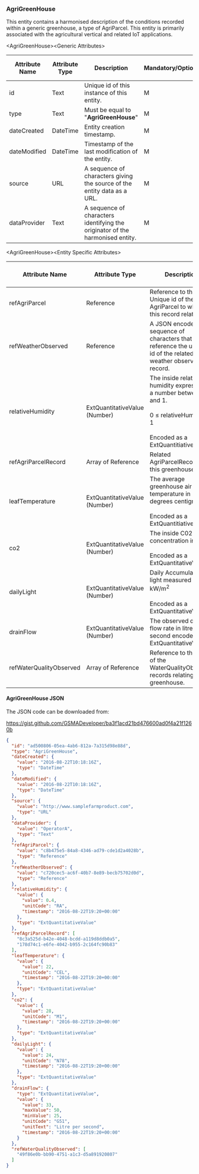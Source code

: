### AgriGreenHouse

This entity contains a harmonised description of the conditions recorded within a generic greenhouse, a type of AgriParcel. This entity is primarily associated with the agricultural vertical and related IoT applications.

&lt;AgriGreenHouse&gt;&lt;Generic Attributes&gt;

| Attribute Name | Attribute Type | Description                                                                   | Mandatory/Optional | May be Null |
|----------------|----------------|-------------------------------------------------------------------------------|--------------------|-------------|
| id             | Text           | Unique id of this instance of this entity.                                    | M                  | N           |
| type           | Text           | Must be equal to "**AgriGreenHouse**"                                         | M                  | N           |
| dateCreated    | DateTime       | Entity creation timestamp.                                                    | M                  | N           |
| dateModified   | DateTime       | Timestamp of the last modification of the entity.                             | M                  | Y           |
| source         | URL            | A sequence of characters giving the source of the entity data as a URL.       | M                  | Y           |
| dataProvider   | Text           | A sequence of characters identifying the originator of the harmonised entity. | M                  | Y           |

&lt;AgriGreenHouse&gt;&lt;Entity Specific Attributes&gt;

| Attribute Name          | Attribute Type                | Description                                                                                                | Mandatory/Optional | May be Null |
|-------------------------|-------------------------------|------------------------------------------------------------------------------------------------------------|--------------------|-------------|
| refAgriParcel           | Reference                     | Reference to the Unique id of the AgriParcel to which this record relates.                                 | M                  | N           |
| refWeatherObserved      | Reference                     | A JSON encoded sequence of characters that reference the unique id of the related weather observed record. | O                  | Y           |
| relativeHumidity        | ExtQuantitativeValue (Number) | The inside relative humidity expressed as a number between 0 and 1.<br/><br/>   0 ≤ relativeHumidity ≤ 1  <br/><br/>  Encoded as a ExtQuantitiativeValue                                              | O                  | Y           |
| refAgriParcelRecord     | Array of Reference            | Related AgriParcelRecords for this greenhouse.                                                             | O                  | Y           |
| leafTemperature         | ExtQuantitativeValue (Number)  | The average greenhouse air temperature in degrees centigrade.  <br/><br/>                    Encoded as a ExtQuantitiativeValue.                                                               | O                  | Y           |
| co2                     | ExtQuantitativeValue (Number)  | The inside C02 concentration in mg/L.  <br/><br/>                                                      Encoded as a ExtQuantitativeValue.                                                         | O                  | Y           |
| dailyLight              | ExtQuantitativeValue (Number) | Daily Accumulated light measured in kW/m<sup>2</sup>    <br/><br/>                                            Encoded as a ExtQuantitativeValue.                                                     | O                  | Y           |
| drainFlow               | ExtQuantitativeValue (Number) | The observed drain flow rate in litres per second encoded as a                                     ExtQuantitativeValue.                                                                             | O                  | Y           |
| refWaterQualityObserved | Array of Reference            | Reference to the id(s) of the WaterQualityObserved records relating to this greenhouse.                    | O                  | Y           |

#### AgriGreenHouse JSON

The JSON code can be downloaded from:

<https://gist.github.com/GSMADeveloper/ba3f1acd21bd476600ad0f4a21f1260b>

```json
{
  "id": "ad500806-05ea-4ab6-812a-7a315d98e88d",
  "type": "AgriGreenHouse",
  "dateCreated": {
    "value": "2016-08-22T10:18:16Z",
    "type": "DateTime"
  },
  "dateModified": {
    "value": "2016-08-22T10:18:16Z",
    "type": "DateTime"
  },
  "source": {
    "value": "http://www.samplefarmproduct.com",
    "type": "URL"
  },
  "dataProvider": {
    "value": "OperatorA",
    "type": "Text"
  },
  "refAgriParcel": {
    "value": "c8b475e5-84a8-4346-ad79-cde1d2a4028b",
    "type": "Reference"
  },
  "refWeatherObserved": {
    "value": "c720cec5-ac6f-40b7-8e89-becb75702d0d",
    "type": "Reference"
  },
  "relativeHumidity": {
    "value": {
      "value": 0.4,
      "unitCode": "RA",
      "timestamp": "2016-08-22T19:20+00:00"
    },
    "type": "ExtQuantitativeValue"
  },
  "refAgriParcelRecord": [
    "8c3a525d-b42e-4048-bcdd-a119d8ddb0a5",
    "178d74c1-e6fe-4042-b955-2c164fc90b83"
  ],
  "leafTemperature": {
    "value": {
      "value": 22,
      "unitCode": "CEL",
      "timestamp": "2016-08-22T19:20+00:00"
    },
    "type": "ExtQuantitativeValue"
  },
  "co2": {
    "value": {
      "value": 28,
      "unitCode": "M1",
      "timestamp": "2016-08-22T19:20+00:00"
    },
    "type": "ExtQuantitativeValue"
  },
  "dailyLight": {
    "value": {
      "value": 24,
      "unitCode": "N78",
      "timestamp": "2016-08-22T19:20+00:00"
    },
    "type": "ExtQuantitativeValue"
  },
  "drainFlow": {
    "type": "ExtQuantitativeValue",
    "value": {
      "value": 33,
      "maxValue": 50,
      "minValue": 25,
      "unitCode": "G51",
      "unitText": "Litre per second",
      "timestamp": "2016-08-22T19:20+00:00"
    }
  },
  "refWaterQualityObserved": [
    "49f86e0b-bb90-4751-a1c3-d5a891920807"
  ]
}
```
